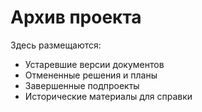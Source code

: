 # Архив проекта

Здесь размещаются:
- Устаревшие версии документов
- Отмененные решения и планы
- Завершенные подпроекты
- Исторические материалы для справки
